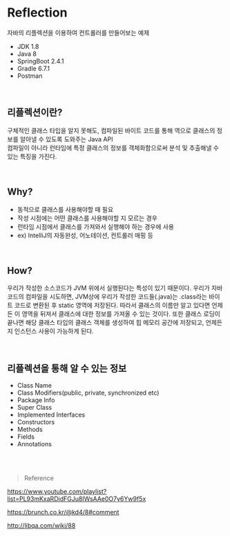 # Reflection
자바의 리플렉션을 이용하여 컨트롤러를 만들어보는 예제
- JDK 1.8 
- Java 8
- SpringBoot 2.4.1
- Gradle 6.7.1
- Postman

<br/>

## 리플렉션이란?
구체적인 클래스 타입을 알지 못해도, 컴파일된 바이트 코드를 통해 역으로 클래스의 정보를 알아낼 수 있도록 도와주는 Java API <br/>
컴파일이 아니라 런타임에 특정 클래스의 정보를 객체화함으로써 분석 및 추출해낼 수 있는 특징을 가진다. 

<br/>

## Why?
- 동적으로 클래스를 사용해야할 때 필요
- 작성 시점에는 어떤 클래스를 사용해야할 지 모르는 경우
- 런타임 시점에서 클래스를 가져와서 실행해야 하는 경우에 사용
- ex) IntelliJ의 자동완성, 어노테이션, 컨트롤러 매핑 등

<br/>

## How?
우리가 작성한 소스코드가 JVM 위에서 실행된다는 특성이 있기 때문이다. 우리가 자바 코드의 컴파일을 시도하면,
JVM상에 우리가 작성한 코드들(.java)는 .class라는 바이트 코드로 변환된 후 static 영역에 저장된다.
따라서 클래스의 이름만 알고 있다면 언제든 이 영역을 뒤져서 클래스에 대한 정보를 가져올 수 있는 것이다.
또한 클래스 로딩이 끝나면 해당 클래스 타입의 클래스 객체를 생성하여 힙 메모리 공간에 저장되고, 언제든지 인스턴스 사용이 가능하게 된다.

<br/>

## 리플렉션을 통해 알 수 있는 정보
- Class Name
- Class Modifiers(public, private, synchronized etc)
- Package Info
- Super Class
- Implemented Interfaces
- Constructors
- Methods
- Fields
- Annotations

<br/><br/>

> Reference 

https://www.youtube.com/playlist?list=PL93mKxaRDidFGJu8IWsAAe0O7y6Yw9f5x

https://brunch.co.kr/@kd4/8#comment

http://libqa.com/wiki/88
